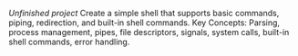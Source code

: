 *Unfinished project*
Create a simple shell that supports basic commands, piping, redirection, and built-in shell commands.
Key Concepts: Parsing, process management, pipes, file descriptors, signals, system calls, built-in shell commands, error handling.
